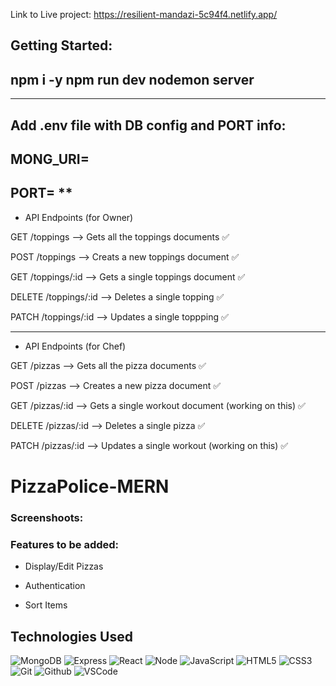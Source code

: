 Link to Live project: https://resilient-mandazi-5c94f4.netlify.app/

Getting Started:
---
npm i -y
npm run dev
nodemon server
---
---
Add .env file with DB config and PORT info:
-
MONG_URI=
-
PORT=
**
----

- API Endpoints (for Owner)

GET /toppings --> Gets all the toppings documents ✅

POST /toppings --> Creats a new toppings document ✅

GET /toppings/:id --> Gets a single toppings document ✅

DELETE /toppings/:id --> Deletes a single topping ✅

PATCH /toppings/:id --> Updates a single toppping ✅

---

- API Endpoints (for Chef)

GET /pizzas --> Gets all the pizza documents ✅

POST /pizzas --> Creates a new pizza document ✅

GET /pizzas/:id --> Gets a single workout document (working on this) ✅

DELETE /pizzas/:id --> Deletes a single pizza ✅

PATCH /pizzas/:id --> Updates a single workout (working on this) ✅
# PizzaPolice-MERN

### Screenshoots:


 

### Features to be added:

- Display/Edit Pizzas

- Authentication

- Sort Items


## Technologies Used

![MongoDB](https://img.shields.io/badge/-MongoDB-333?style=flat&logo=mongodb)
![Express](https://img.shields.io/badge/-Express-333?style=flat&logo=express)
![React](https://img.shields.io/badge/-React-333?style=flat&logo=react) 
![Node](https://img.shields.io/badge/-Node.js-333?style=flat&logo=node.js)
![JavaScript](https://img.shields.io/badge/-JavaScript-333?style=flat&logo=javascript) 
![HTML5](https://img.shields.io/badge/-HTML5-333?style=flat&logo=html5)
![CSS3](https://img.shields.io/badge/-CSS-333?style=flat&logo=css3)
![Git](https://img.shields.io/badge/-Git-333?style=flat&logo=git)
![Github](https://img.shields.io/badge/-GitHub-333?style=flat&logo=github)
![VSCode](https://img.shields.io/badge/-VS_Code-333?style=flat&logo=visualstudio)

